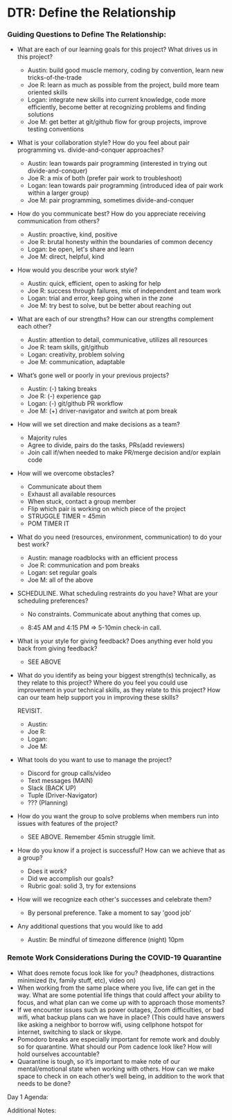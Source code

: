 # DTR: Define the Relationship

### Guiding Questions to Define The Relationship:

* What are each of our learning goals for this project? What drives us in this project?

    - Austin: build good muscle memory, coding by convention, learn new tricks-of-the-trade 
    - Joe R: learn as much as possible from the project, build more team oriented skills
    - Logan: integrate new skills into current knowledge, code more efficiently, become better at recognizing problems and finding solutions
    - Joe M: get better at git/github flow for group projects, improve testing conventions
    
    
* What is your collaboration style? How do you feel about pair programming vs. divide-and-conquer approaches?

    - Austin: lean towards pair programming (interested in trying out divide-and-conquer)
    - Joe R: a mix of both (prefer pair work to troubleshoot)
    - Logan: lean towards pair programming (introduced idea of pair work within a larger group)
    - Joe M: pair programming, sometimes divide-and-conquer


* How do you communicate best? How do you appreciate receiving communication from others?

    - Austin: proactive, kind, positive
    - Joe R: brutal honesty within the boundaries of common decency
    - Logan: be open, let's share and learn
    - Joe M: direct, helpful, kind

* How would you describe your work style?

    - Austin: quick, efficient, open to asking for help
    - Joe R: success through failures, mix of independent and team work
    - Logan: trial and error, keep going when in the zone
    - Joe M: try best to solve, but be better about reaching out
 
 
* What are each of our strengths? How can our strengths complement each other?

    - Austin: attention to detail, communicative, utilizes all resources
    - Joe R: team skills, git/github
    - Logan: creativity, problem solving
    - Joe M: communication, adaptable


* What’s gone well or poorly in your previous projects?

    - Austin: (-) taking breaks
    - Joe R: (-) experience gap
    - Logan: (-) git/github PR workflow
    - Joe M: (+) driver-navigator and switch at pom break
    
    
* How will we set direction and make decisions as a team?

    - Majority rules
    - Agree to divide, pairs do the tasks, PRs(add reviewers) 
    - Join call if/when needed to make PR/merge decision and/or explain code 


* How will we overcome obstacles?

    - Communicate about them
    - Exhaust all available resources
    - When stuck, contact a group member
    - Flip which pair is working on which piece of the project
    - STRUGGLE TIMER = 45min
    - POM TIMER IT


* What do you need (resources, environment, communication) to do your best work?

    - Austin: manage roadblocks with an efficient process
    - Joe R: communication and pom breaks
    - Logan: set regular goals
    - Joe M: all of the above


* SCHEDULINE. What scheduling restraints do you have? What are your scheduling preferences?

	- No constraints. Communicate about anything that comes up.
	
	- 8:45 AM and 4:15 PM => 5-10min check-in call.


* What is your style for giving feedback? Does anything ever hold you back from giving feedback?

    - SEE ABOVE


* What do you identify as being your biggest strength(s) technically, as they relate to this project? Where do you feel you could use improvement in your technical skills, as they relate to this project? How can our team help support you in improving these skills?

	REVISIT.
    - Austin: 
    - Joe R: 
    - Logan:
    - Joe M: 


* What tools do you want to use to manage the project?

    - Discord for group calls/video
    - Text messages (MAIN)
    - Slack (BACK UP)
    - Tuple (Driver-Navigator)
    - ??? (Planning)


* How do you want the group to solve problems when members run into issues with features of the project?

    - SEE ABOVE. Remember 45min struggle limit.
    
    
* How do you know if a project is successful? How can we achieve that as a group?

    - Does it work?
    - Did we accomplish our goals?
    - Rubric goal: solid 3, try for extensions


* How will we recognize each other's successes and celebrate them?

    - By personal preference. Take a moment to say 'good job'

* Any additional questions that you would like to add

    - Austin: Be mindful of timezone difference (night) 10pm
   
 
### Remote Work Considerations During the COVID-19 Quarantine
* What does remote focus look like for you? (headphones, distractions minimized (tv, family stuff, etc), video on)
* When working from the same place where you live, life can get in the way. What are some potential life things that could affect your ability to focus, and what plan can we come up with to approach those moments? 
* If we encounter issues such as power outages, Zoom difficulties, or bad wifi, what backup plans can we have in place? (This could have answers like  asking a neighbor to borrow wifi, using cellphone hotspot for internet, switching to slack or skype. 
* Pomodoro breaks are especially important for remote work and doubly so for quarantine. What should our Pom cadence look like? How will hold ourselves accountable?
* Quarantine is tough, so it’s important to make note of our mental/emotional state when working with others. How can we make space to check in on each other’s well being, in addition to the work that needs to be done?


Day 1 Agenda: 

Additional Notes:
